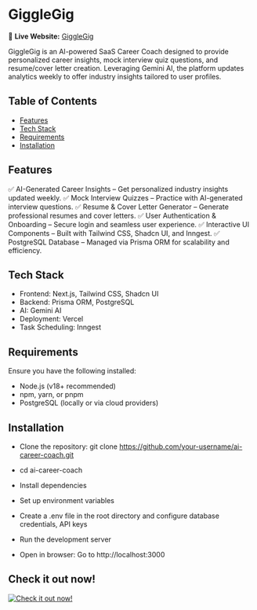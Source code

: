 # GiggleGig

🚀 **Live Website:** [GiggleGig](https://giggle-gig.vercel.app/)

GiggleGig is an AI-powered SaaS Career Coach designed to provide personalized career insights, mock interview quiz questions, and resume/cover letter creation. Leveraging Gemini AI, the platform updates analytics weekly to offer industry insights tailored to user profiles.

## Table of Contents

- [Features](#features)
- [Tech Stack](#tech-stack)
- [Requirements](#requirements)
- [Installation](#installation)

## Features

✅ AI-Generated Career Insights – Get personalized industry insights updated weekly.
✅ Mock Interview Quizzes – Practice with AI-generated interview questions.
✅ Resume & Cover Letter Generator – Generate professional resumes and cover letters.
✅ User Authentication & Onboarding – Secure login and seamless user experience.
✅ Interactive UI Components – Built with Tailwind CSS, Shadcn UI, and Inngest.
✅ PostgreSQL Database – Managed via Prisma ORM for scalability and efficiency.

## Tech Stack

- Frontend: Next.js, Tailwind CSS, Shadcn UI
- Backend: Prisma ORM, PostgreSQL
- AI: Gemini AI
- Deployment: Vercel
- Task Scheduling: Inngest

## Requirements

Ensure you have the following installed:
- Node.js (v18+ recommended)
- npm, yarn, or pnpm
- PostgreSQL (locally or via cloud providers)

## Installation

- Clone the repository: git clone https://github.com/your-username/ai-career-coach.git
- cd ai-career-coach

- Install dependencies
  
- Set up environment variables
  
- Create a .env file in the root directory and configure database credentials, API keys

- Run the development server

- Open in browser: Go to http://localhost:3000

## Check it out now! 
[![Check it out now!](https://github.com/user-attachments/assets/0f7945ce-f16a-430a-a5e6-989756781041)](https://giggle-gig.vercel.app/)
